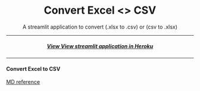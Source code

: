 
<h1 align="center">
    Convert Excel <> CSV
    <br>
</h1>


<p align = "center">
A streamlit application to convert (.xlsx to .csv) or (csv to .xlsx)
<p>

---

<h5 align="center">
    <a href="README-mobile.md">View View streamlit application in Heroku
    </a>
</h5>


---

<h4 align="left">
    Convert Excel to CSV
    <br>
</h4>

[MD reference](https://raw.githubusercontent.com/jrieke/best-of-streamlit/main/README.md)